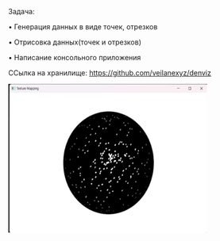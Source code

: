 Задача:

•	Генерация данных в виде точек, отрезков


•	Отрисовка данных(точек и отрезков)


•	Написание консольного приложения

ССылка на хранилище: https://github.com/veilanexyz/denviz

<img src="https://github.com/veilanexyz/pictures/blob/main/sphere.jpg" width="400" height="300">

